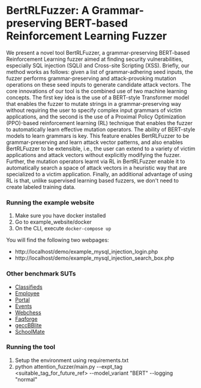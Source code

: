 # BertRLFuzzer: A Grammar-preserving BERT-based Reinforcement Learning Fuzzer

We present a novel tool BertRLFuzzer, a grammar-preserving BERT-based Reinforcement Learning fuzzer aimed at finding security vulnerabilities, especially  SQL injection (SQLi) and Cross-site Scripting (XSS). Briefly, our method works as follows: given a list of grammar-adhering seed inputs, the fuzzer performs grammar-preserving and attack-provoking mutation operations on these seed inputs to generate candidate attack vectors. The core innovations of our tool is the combined use of two machine learning concepts. The first key idea is the use of a BERT-style Transformer model that enables the fuzzer to mutate strings in a grammar-preserving way without requiring the user to specify complex input grammars of victim applications, and the second is the use of a Proximal Policy Optimization (PPO)-based reinforcement learning (RL) technique that enables the fuzzer to automatically learn effective mutation operators. The ability of BERT-style models to learn grammars is key. This feature enables BertRLFuzzer to be grammar-preserving and learn attack vector patterns, and also enables BertRLFuzzer to be extensible, i.e., the user can extend to a variety of victim applications and attack vectors without explicitly modifying the fuzzer. Further, the mutation operators learnt via RL in BertRLFuzzer enable it to automatically search a space of attack vectors in a heuristic way that are specialized to a victim application. Finally, an additional advantage of using RL is that, unlike supervised learning based fuzzers, we don't need to create labeled training data.

### Running the example website

1) Make sure you have docker installed
2) Go to example_website/docker
3) On the CLI, execute `docker-compose up`

You will find the following two webpages: 
- http://localhost/demo/example_mysql_injection_login.php
- http://localhost/demo/example_mysql_injection_search_box.php

### Other benchmark SUTs

- [Classifieds](https://github.com/COLA-Laboratory/issta2020/blob/master/SUT/classifieds.war)
- [Employee](https://github.com/COLA-Laboratory/issta2020/blob/master/SUT/empldir.war)
- [Portal](https://github.com/COLA-Laboratory/issta2020/blob/master/SUT/portal.war)
- [Events](https://github.com/COLA-Laboratory/issta2020/blob/master/SUT/events.war)
- [Webchess](https://sourceforge.net/projects/webchess/)
- [Faqforge](https://sourceforge.net/projects/faqforge/files/faqforge/1.3.2/)
- [geccBBlite](https://sourceforge.net/projects/geccnuke/files/geccBB/geccBBlite/)
- [SchoolMate](https://sourceforge.net/projects/schoolmate/files/SchoolMate/SchoolMate%20V1.5.4/)

### Running the tool 

1) Setup the environment using requirements.txt
2) python attention_fuzzer/main.py --expt_tag <suitable_tag_for_future_ref> --model_variant "BERT" --logging "normal"
